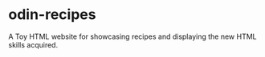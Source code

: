 # odin-recipes
A Toy HTML website for showcasing recipes and displaying the new HTML skills acquired.